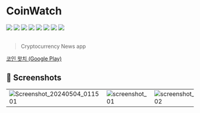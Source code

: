 # CoinWatch
<div>
<img src="https://img.shields.io/badge/Android Studio-6DB33F?style=flat-square&logo=android&logoColor=white"/>
<img src="https://img.shields.io/badge/Kotlin-CC0200?style=flat-square&logo=Kotlin&logoColor=white"/>
<img src="https://img.shields.io/badge/Jetpack-6DB33F?style=flat-square&logo=jetpack&logoColor=white"/>
<img src="https://img.shields.io/badge/Coroutine-2496ED?style=flat-square&logo=logoColor=white"/>
<img src="https://img.shields.io/badge/Flow-2496ED?style=flat-square&logo=logoColor=white"/>
<img src="https://img.shields.io/badge/Retrofit2-2496ED?style=flat-square&logo=logoColor=white"/>
<img src="https://img.shields.io/badge/Firebase-FF9E0F?style=flat-square&logo=Firebase&logoColor=white"/>
<img src="https://img.shields.io/badge/Hilt-2496ED?style=flat-square&logo=logoColor=white"/>

</div>
<br>

> Cryptocurrency News app

[코인 왓치 (Google Play)](https://play.google.com/store/apps/details?id=com.hong7.coinnews&hl=ko&gl=US)

## 📱 Screenshots

| | | | |
|-|-|-|-|
| ![Screenshot_20240504_011501](https://github.com/user-attachments/assets/0b3af274-3037-4e5c-8ade-9dd47ffb6f5d) | ![screenshot_01](https://github.com/user-attachments/assets/a25dfa21-c514-436a-9160-1d2156dd6dc9) | ![screenshot_02](https://github.com/user-attachments/assets/c621eedd-8e89-4148-9798-baf0bf72ab23) | ![screenshot_03](https://github.com/user-attachments/assets/7c2eeb52-afe6-447c-89b6-b51ba7fede3f) 

